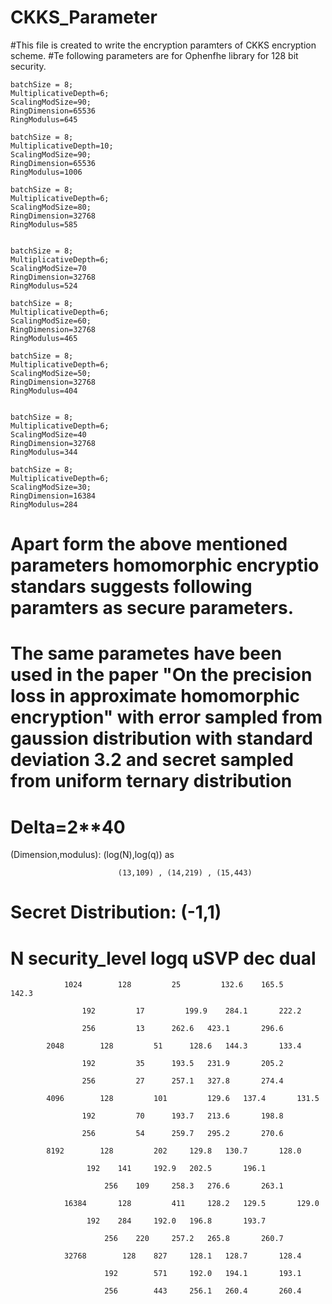 # CKKS_Parameter
#This file is created to write the encryption paramters of CKKS encryption scheme.
#Te following parameters are for Ophenfhe library for 128 bit security.

    batchSize = 8;
    MultiplicativeDepth=6;
    ScalingModSize=90;
    RingDimension=65536
    RingModulus=645

    batchSize = 8;
    MultiplicativeDepth=10;
    ScalingModSize=90;
    RingDimension=65536
    RingModulus=1006
    
    batchSize = 8;
    MultiplicativeDepth=6;
    ScalingModSize=80;
    RingDimension=32768
    RingModulus=585
    
    
    batchSize = 8;
    MultiplicativeDepth=6;
    ScalingModSize=70
    RingDimension=32768
    RingModulus=524
    
    batchSize = 8;
    MultiplicativeDepth=6;
    ScalingModSize=60;
    RingDimension=32768
    RingModulus=465
    
    batchSize = 8;
    MultiplicativeDepth=6;
    ScalingModSize=50;
    RingDimension=32768
    RingModulus=404
    
    
    batchSize = 8;
    MultiplicativeDepth=6;
    ScalingModSize=40
    RingDimension=32768
    RingModulus=344
    
    batchSize = 8;
    MultiplicativeDepth=6;
    ScalingModSize=30;
    RingDimension=16384
    RingModulus=284
    
# Apart form the above mentioned parameters homomorphic encryptio standars suggests following paramters as secure parameters.
# The same parametes have been used in the paper "On the precision loss in approximate homomorphic encryption" with error sampled from gaussion distribution with standard deviation 3.2 and secret sampled from uniform ternary distribution 
# Delta=2**40
  (Dimension,modulus): (log(N),log(q)) as

                            (13,109) , (14,219) , (15,443)
			    
			    
                            
# Secret Distribution: (-1,1)

#                        N 	security_level	logq	    uSVP	  dec	    	dual

		        1024	    128         25         132.6	165.5		142.3
			            
				    192	        17     	   199.9	284.1		222.2
			            
				    256	        13	    262.6	423.1		296.6
		        
			2048	    128	        51	    128.6	144.3		133.4
			
				    192	        35	    193.5	231.9		205.2
			            
				    256	        27	    257.1	327.8		274.4
		        
			4096	    128	        101 	    129.6	137.4		131.5
			            
				    192	        70	    193.7	213.6		198.8
			            
				    256	        54	    259.7	295.2		270.6
		        
			8192	    128	        202	    129.8	130.7		128.0
			
				     192	141	    192.9	202.5		196.1
				     
			             256	109	    258.3	276.6		263.1
				     
		        16384	    128	        411	    128.2	129.5		129.0
			             
				     192	284	    192.0	196.8		193.7
				     
			             256	220	    257.2	265.8		260.7
				     
		        32768	     128	827	    128.1	128.7		128.4
			
			             192        571	    192.0	194.1		193.1
				     
			             256        443	    256.1	260.4		260.4
